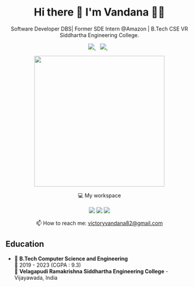 <h1 align='center'>
  Hi there 👋 I'm Vandana 👨‍💻
</h1>

<p align='center'>
 Software Developer DBS| Former SDE Intern @Amazon |  B.Tech CSE VR Siddhartha Engineering College.
</p>

<p align='center'>
  
  <a href="https://www.linkedin.com/in/vandana-vipparthi-9361a91ab/">
    <img src="https://img.shields.io/badge/linkedin-%230077B5.svg?&style=for-the-badge&logo=linkedin&logoColor=white" />
  </a>&nbsp;&nbsp;
  <a href="https://instagram.com/__vandana__v">
    <img src="https://img.shields.io/badge/instagram-%23E4405F.svg?&style=for-the-badge&logo=instagram&logoColor=white" />        
  </a>&nbsp;&nbsp;
  
</p>
<p align='center'>
  <a href="#"><img src="https://github-readme-stats.vercel.app/api?username=VandanaVipparthi&show_icons=true&count_private=true&theme=dark" width="350"></a>
</p>
<p align='center'>
  💻 My workspace<br/><br/>
  <img src="https://img.shields.io/badge/windows-%230078D6.svg?&style=for-the-badge&logo=windows&logoColor=white" />
  <img src="https://img.shields.io/badge/intel-core%20i5%2010th-%230071C5.svg?&style=for-the-badge&logo=intel&logoColor=white" />
  <img src="https://img.shields.io/badge/RAM-8GB-%230071C5.svg?&style=for-the-badge&logoColor=white" />
</p>
<p align='center'>
  📫 How to reach me: <a href='mailto:victoryvandana82@gmail.com'>victoryvandana82@gmail.com</a>
</p>

## Education

- 📖 **B.Tech Computer Science and Engineering**\
📆 2019 - 2023 (CGPA : 9.3)\
📍 **Velagapudi Ramakrishna Siddhartha Engineering College** - Vijayawada, India

